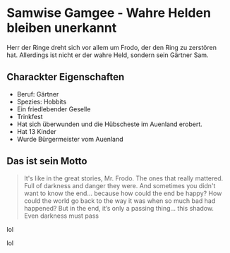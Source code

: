 # Samwise Gamgee - Wahre Helden bleiben unerkannt
Herr der Ringe dreht sich vor allem um Frodo, der den Ring zu zerstören hat. Allerdings ist nicht er der wahre Held, sondern sein Gärtner Sam.

## Charackter Eigenschaften
* Beruf: Gärtner
* Spezies: Hobbits
* Ein friedlebender Geselle
* Trinkfest
* Hat sich überwunden und die Hübscheste im Auenland erobert.
* Hat 13 Kinder
* Wurde Bürgermeister vom Auenland

## Das ist sein Motto
>It's like in the great stories, Mr. Frodo. The ones that really mattered. Full of darkness and danger they were. And sometimes you didn't want to know the end… because how could the end be happy? How could the world go back to the way it was when so much bad had happened? But in the end, it’s only a passing thing… this shadow. Even darkness must pass

lol

lol
